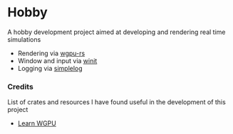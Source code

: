 # Hobby

A hobby development project aimed at developing and rendering real time simulations

* Rendering via [wgpu-rs](https://github.com/gfx-rs/wgpu-rs)
* Window and input via [winit](https://github.com/rust-windowing/winit)
* Logging via [simplelog](https://github.com/drakulix/simplelog.rs)


### Credits
List of crates and resources I have found useful in the development of this project
* [Learn WGPU](https://sotrh.github.io/learn-wgpu/)
